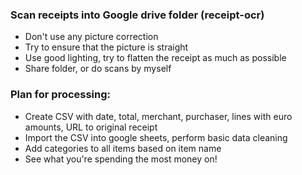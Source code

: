 ### Scan receipts into Google drive folder (receipt-ocr)
- Don't use any picture correction
- Try to ensure that the picture is straight
- Use good lighting, try to flatten the receipt as much as possible
- Share folder, or do scans by myself

### Plan for processing:
- Create CSV with date, total, merchant, purchaser, lines with euro amounts, URL to original receipt
- Import the CSV into google sheets, perform basic data cleaning
- Add categories to all items based on item name
- See what you're spending the most money on!
